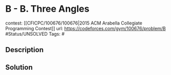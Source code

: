 # B - B. Three Angles

contest: [[CFICPC/100676/100676|2015 ACM Arabella Collegiate Programming Contest]]
url: https://codeforces.com/gym/100676/problem/B
#Status/UNSOLVED
Tags: #

## Description

## Solution

